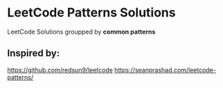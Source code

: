 
# LeetCode Patterns Solutions

LeetCode Solutions groupped by **common patterns**

## Inspired by:
https://github.com/redsun9/leetcode
https://seanprashad.com/leetcode-patterns/
